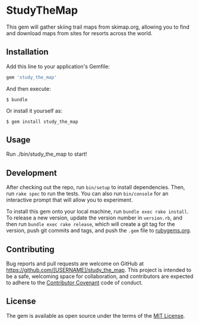 # StudyTheMap

This gem will gather skiing trail maps from skimap.org, allowing you to find and download maps from sites for resorts across the world.

## Installation

Add this line to your application's Gemfile:

```ruby
gem 'study_the_map'
```

And then execute:

    $ bundle

Or install it yourself as:

    $ gem install study_the_map

## Usage

Run ./bin/study_the_map to start!

## Development

After checking out the repo, run `bin/setup` to install dependencies. Then, run `rake spec` to run the tests. You can also run `bin/console` for an interactive prompt that will allow you to experiment.

To install this gem onto your local machine, run `bundle exec rake install`. To release a new version, update the version number in `version.rb`, and then run `bundle exec rake release`, which will create a git tag for the version, push git commits and tags, and push the `.gem` file to [rubygems.org](https://rubygems.org).

## Contributing

Bug reports and pull requests are welcome on GitHub at https://github.com/[USERNAME]/study_the_map. This project is intended to be a safe, welcoming space for collaboration, and contributors are expected to adhere to the [Contributor Covenant](http://contributor-covenant.org) code of conduct.


## License

The gem is available as open source under the terms of the [MIT License](http://opensource.org/licenses/MIT).

